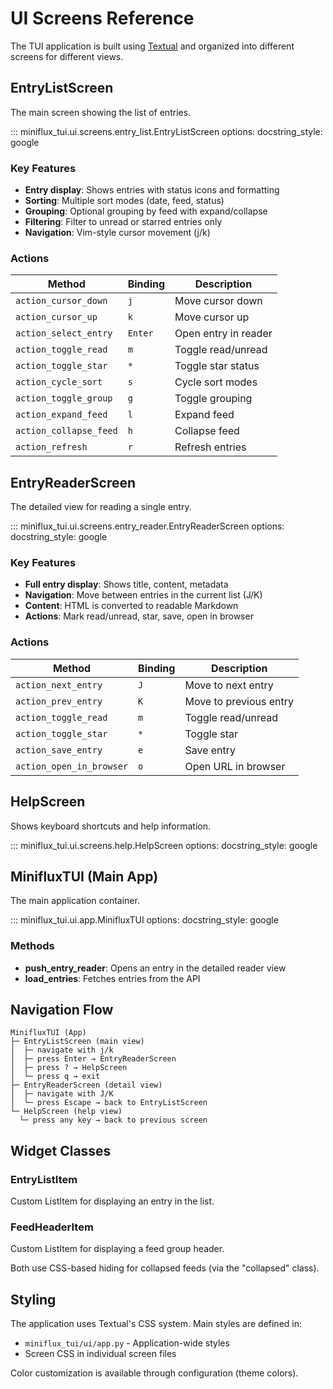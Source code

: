 # UI Screens Reference

The TUI application is built using [Textual](https://textual.textualize.io/) and organized into different screens for different views.

## EntryListScreen

The main screen showing the list of entries.

::: miniflux_tui.ui.screens.entry_list.EntryListScreen
    options:
      docstring_style: google

### Key Features

- **Entry display**: Shows entries with status icons and formatting
- **Sorting**: Multiple sort modes (date, feed, status)
- **Grouping**: Optional grouping by feed with expand/collapse
- **Filtering**: Filter to unread or starred entries only
- **Navigation**: Vim-style cursor movement (j/k)

### Actions

| Method | Binding | Description |
|--------|---------|-------------|
| `action_cursor_down` | `j` | Move cursor down |
| `action_cursor_up` | `k` | Move cursor up |
| `action_select_entry` | `Enter` | Open entry in reader |
| `action_toggle_read` | `m` | Toggle read/unread |
| `action_toggle_star` | `*` | Toggle star status |
| `action_cycle_sort` | `s` | Cycle sort modes |
| `action_toggle_group` | `g` | Toggle grouping |
| `action_expand_feed` | `l` | Expand feed |
| `action_collapse_feed` | `h` | Collapse feed |
| `action_refresh` | `r` | Refresh entries |

## EntryReaderScreen

The detailed view for reading a single entry.

::: miniflux_tui.ui.screens.entry_reader.EntryReaderScreen
    options:
      docstring_style: google

### Key Features

- **Full entry display**: Shows title, content, metadata
- **Navigation**: Move between entries in the current list (J/K)
- **Content**: HTML is converted to readable Markdown
- **Actions**: Mark read/unread, star, save, open in browser

### Actions

| Method | Binding | Description |
|--------|---------|-------------|
| `action_next_entry` | `J` | Move to next entry |
| `action_prev_entry` | `K` | Move to previous entry |
| `action_toggle_read` | `m` | Toggle read/unread |
| `action_toggle_star` | `*` | Toggle star |
| `action_save_entry` | `e` | Save entry |
| `action_open_in_browser` | `o` | Open URL in browser |

## HelpScreen

Shows keyboard shortcuts and help information.

::: miniflux_tui.ui.screens.help.HelpScreen
    options:
      docstring_style: google

## MinifluxTUI (Main App)

The main application container.

::: miniflux_tui.ui.app.MinifluxTUI
    options:
      docstring_style: google

### Methods

- **push_entry_reader**: Opens an entry in the detailed reader view
- **load_entries**: Fetches entries from the API

## Navigation Flow

```
MinifluxTUI (App)
├─ EntryListScreen (main view)
│  ├─ navigate with j/k
│  ├─ press Enter → EntryReaderScreen
│  ├─ press ? → HelpScreen
│  └─ press q → exit
├─ EntryReaderScreen (detail view)
│  ├─ navigate with J/K
│  └─ press Escape → back to EntryListScreen
└─ HelpScreen (help view)
  └─ press any key → back to previous screen
```

## Widget Classes

### EntryListItem

Custom ListItem for displaying an entry in the list.

### FeedHeaderItem

Custom ListItem for displaying a feed group header.

Both use CSS-based hiding for collapsed feeds (via the "collapsed" class).

## Styling

The application uses Textual's CSS system. Main styles are defined in:
- `miniflux_tui/ui/app.py` - Application-wide styles
- Screen CSS in individual screen files

Color customization is available through configuration (theme colors).
